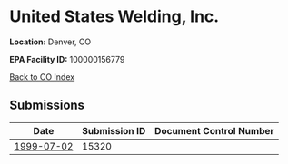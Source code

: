 # United States Welding, Inc.

**Location:** Denver, CO

**EPA Facility ID:** 100000156779

[Back to CO Index](../../index.md)

## Submissions

| Date | Submission ID | Document Control Number |
|------|--------------|-------------------------|
| [1999-07-02](submissions/15320.md) | 15320 |  |

